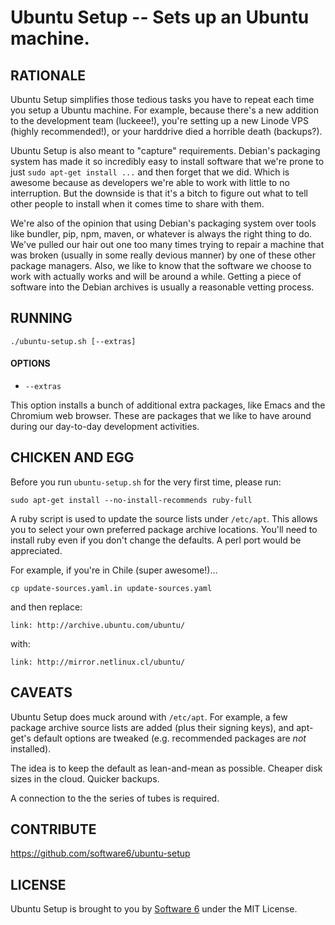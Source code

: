 Ubuntu Setup -- Sets up an Ubuntu machine.
===

## RATIONALE

Ubuntu Setup simplifies those tedious tasks you have to repeat each
time you setup a Ubuntu machine. For example, because there's a new
addition to the development team (luckeee!), you're setting up a new
Linode VPS (highly recommended!), or your harddrive died a horrible
death (backups?).

Ubuntu Setup is also meant to "capture" requirements. Debian's
packaging system has made it so incredibly easy to install software
that we're prone to just `sudo apt-get install ...` and then forget
that we did. Which is awesome because as developers we're able to work
with little to no interruption. But the downside is that it's a bitch
to figure out what to tell other people to install when it comes time
to share with them.

We're also of the opinion that using Debian's packaging system over
tools like bundler, pip, npm, maven, or whatever is always the right
thing to do. We've pulled our hair out one too many times trying to
repair a machine that was broken (usually in some really devious
manner) by one of these other package managers. Also, we like to know
that the software we choose to work with actually works and will be
around a while. Getting a piece of software into the Debian archives
is usually a reasonable vetting process.

## RUNNING

    ./ubuntu-setup.sh [--extras]

#### OPTIONS

 * `--extras`

This option installs a bunch of additional extra packages, like Emacs
and the Chromium web browser. These are packages that we like to have
around during our day-to-day development activities.

## CHICKEN AND EGG

Before you run `ubuntu-setup.sh` for the very first time, please run:

    sudo apt-get install --no-install-recommends ruby-full

A ruby script is used to update the source lists under
`/etc/apt`. This allows you to select your own preferred package
archive locations. You'll need to install ruby even if you don't
change the defaults. A perl port would be appreciated.

For example, if you're in Chile (super awesome!)...

    cp update-sources.yaml.in update-sources.yaml

and then replace:

    link: http://archive.ubuntu.com/ubuntu/

with:

    link: http://mirror.netlinux.cl/ubuntu/

## CAVEATS

Ubuntu Setup does muck around with `/etc/apt`. For example, a few
package archive source lists are added (plus their signing keys), and
apt-get's default options are tweaked (e.g. recommended packages are
*not* installed).

The idea is to keep the default as lean-and-mean as possible. Cheaper
disk sizes in the cloud. Quicker backups.

A connection to the the series of tubes is required.

## CONTRIBUTE

https://github.com/software6/ubuntu-setup

## LICENSE

Ubuntu Setup is brought to you by [Software 6](http://software6.net/)
under the MIT License.
